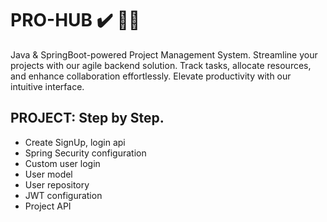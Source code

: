 # PRO-HUB ✔️ 🐬🎷
Java & SpringBoot-powered Project Management System. Streamline your projects with our agile backend solution. Track tasks, allocate resources, and enhance collaboration effortlessly. Elevate productivity with our intuitive interface.

## PROJECT: Step by Step.
- Create SignUp, login api
- Spring Security configuration
- Custom user login
- User model
- User repository
- JWT configuration
- Project API
